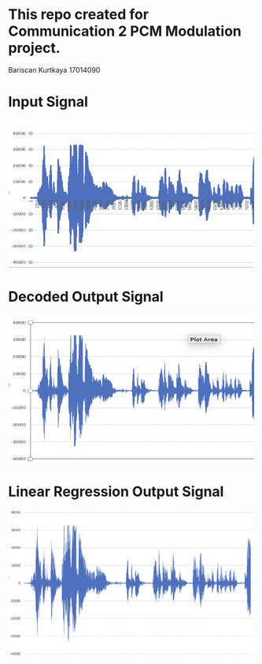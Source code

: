 # This repo created for Communication 2 PCM Modulation project.

Bariscan Kurtkaya
17014090

# Input Signal

<img src="./Data/inputSignal.png" alt="Input Signal" width="500" height="300">

# Decoded Output Signal

<img src="./Data/decodedOutputSignal.png" alt="Decoded Signal" width="500" height="300">

# Linear Regression Output Signal

<img src="./Data/linearRegressionOutputSignal.png" alt="Linear Regression Signal" width="500" height="300">
